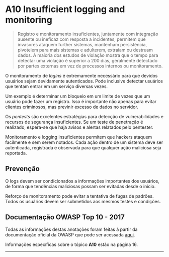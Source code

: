 # A10 Insufficient logging and monitoring

> Registro e monitoramento insuficientes, juntamente com integração ausente ou ineficaz com resposta a incidentes, permitem que invasores ataquem further sistemas, mantenham persistência, pivoteiem para mais sistemas e adulterem, extraiam ou destruam dados. A maioria dos estudos de violação mostra que o tempo para detectar uma violação é superior a 200 dias, geralmente detectado por partes externas em vez de processos internos ou monitoramento.

O monitoramento de *logins* é extremamente necessário para que devidos usuários sejam devidamente autenticados. Pode inclusive detectar usuários que tentam entrar em um serviço diversas vezes.

Um exemplo é determinar um bloqueio em um limite de vezes que um usuário pode fazer um registro. Isso é importante não apenas para evitar clientes criminosos, mas previnir excesso de dados no servidor.

Os *pentests* são excelentes estratégias para detecção de vulnerabilidades e recursos de segurança insuficientes. Se um teste de penetração é realizado, espera-se que haja avisos e alertas relatados pelo pentester.

Monitoramento e logging insuficientes permitem que hackers ataquem facilmente e sem serem notados. Cada ação dentro de um sistema deve ser autenticada, registrada e observada para que qualquer ação maliciosa seja reportada.

## Prevenção

O logs devem ser condicionados a informações importantes dos usuários, de forma que tendências maliciosas possam ser evitadas desde o início.

Reforço de monitoramento pode evitar a tentativa de fugas de padrões. Todos os usuários devem ser submetidos aos mesmos testes e condições.

## Documentação OWASP Top 10 - 2017

Todas as informações destas anotações foram feitas à partir da documentação oficial da OWASP que pode ser acessada [aqui](https://github.com/OWASP/Top10/blob/master/2017/OWASP%20Top%2010-2017%20(en).pdf).

Informações específicas sobre o tópico **A10** estão na página 16.

---
